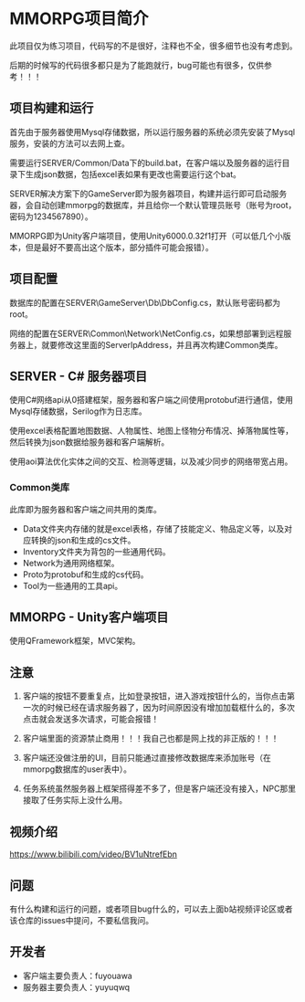 # MMORPG项目简介
此项目仅为练习项目，代码写的不是很好，注释也不全，很多细节也没有考虑到。

后期的时候写的代码很多都只是为了能跑就行，bug可能也有很多，仅供参考！！！

## 项目构建和运行

首先由于服务器使用Mysql存储数据，所以运行服务器的系统必须先安装了Mysql服务，安装的方法可以去网上查。

需要运行SERVER/Common/Data下的build.bat，在客户端以及服务器的运行目录下生成json数据，包括excel表如果有更改也需要运行这个bat。

SERVER解决方案下的GameServer即为服务器项目，构建并运行即可启动服务器，会自动创建mmorpg的数据库，并且给你一个默认管理员账号（账号为root，密码为1234567890）。

MMORPG即为Unity客户端项目，使用Unity6000.0.32f1打开（可以低几个小版本，但是最好不要高出这个版本，部分插件可能会报错）。

## 项目配置

数据库的配置在SERVER\GameServer\Db\DbConfig.cs，默认账号密码都为root。

网络的配置在SERVER\Common\Network\NetConfig.cs，如果想部署到远程服务器上，就要修改这里面的ServerIpAddress，并且再次构建Common类库。

## SERVER - C# 服务器项目

使用C#网络api从0搭建框架，服务器和客户端之间使用protobuf进行通信，使用Mysql存储数据，Serilog作为日志库。

使用excel表格配置地图数据、人物属性、地图上怪物分布情况、掉落物属性等，然后转换为json数据给服务器和客户端解析。

使用aoi算法优化实体之间的交互、检测等逻辑，以及减少同步的网络带宽占用。

### Common类库

此库即为服务器和客户端之间共用的类库。

- Data文件夹内存储的就是excel表格，存储了技能定义、物品定义等，以及对应转换的json和生成的cs文件。
- Inventory文件夹为背包的一些通用代码。
- Network为通用网络框架。
- Proto为protobuf和生成的cs代码。
- Tool为一些通用的工具api。

## MMORPG - Unity客户端项目

使用QFramework框架，MVC架构。

## 注意

1. 客户端的按钮不要重复点，比如登录按钮，进入游戏按钮什么的，当你点击第一次的时候已经在请求服务器了，因为时间原因没有增加加载框什么的，多次点击就会发送多次请求，可能会报错！

2. 客户端里面的资源禁止商用！！！我自己也都是网上找的非正版的！！！
3. 客户端还没做注册的UI，目前只能通过直接修改数据库来添加账号（在mmorpg数据库的user表中）。
4. 任务系统虽然服务器上框架搭得差不多了，但是客户端还没有接入，NPC那里接取了任务实际上没什么用。

## 视频介绍

https://www.bilibili.com/video/BV1uNtrefEbn

## 问题

有什么构建和运行的问题，或者项目bug什么的，可以去上面b站视频评论区或者该仓库的issues中提问，不要私信我问。

## 开发者

- 客户端主要负责人：fuyouawa
- 服务器主要负责人：yuyuqwq
